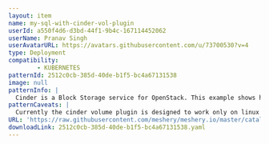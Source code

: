 ```yaml
---
layout: item
name: my-sql-with-cinder-vol-plugin
userId: a550f4d6-d3bd-44f1-9b4c-167114452062
userName: Pranav Singh
userAvatarURL: https://avatars.githubusercontent.com/u/73700530?v=4
type: Deployment
compatibility: 
        - KUBERNETES
patternId: 2512c0cb-385d-40de-b1f5-bc4a67131538
image: null
patternInfo: |
  Cinder is a Block Storage service for OpenStack. This example shows how it can be used as an attachment mounted to a pod in Kubernetes. Start kubelet with cloud provider as openstack with a valid cloud config Sample cloud_config [Global] auth-url=https://os-identity.vip.foo.bar.com:5443/v2.0 username=user password=pass region=region1 tenant-id=0c331a1df18571594d49fe68asa4e Create a cinder volume Ex cinder create --display-name=test-repo 2Use the id of the cinder volume created to create a pod definition Create a new pod with the definition cluster/kubectl.sh create -f examples/mysql-cinder-pd/mysql.yaml This should now 1. Attach the specified volume to the kubelet's host machine\\n2. Format the volume if required (only if the volume specified is not already formatted to the fstype specified) 3. Mount it on the kubelet's host machine 4. Spin up a container with this volume mounted to the path specified in the pod definition
patternCaveats: |
  Currently the cinder volume plugin is designed to work only on linux hosts and offers ext4 and ext3 as supported fs types Make sure that kubelet host machine has the following executables.\\nEnsure cinder is installed and configured properly in the region in which kubelet is spun up
URL: 'https://raw.githubusercontent.com/meshery/meshery.io/master/catalog/2512c0cb-385d-40de-b1f5-bc4a67131538.yaml'
downloadLink: 2512c0cb-385d-40de-b1f5-bc4a67131538.yaml
---
```

